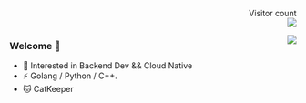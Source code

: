 <p align="right"> 
  Visitor count<br>
  <img src="https://profile-counter.glitch.me/qinguoyi/count.svg" />
</p>

<img align="right" src="https://github-readme-stats-git-masterrstaa-rickstaa.vercel.app/api?username=qinguoyi&show_icons=true&icon_color=CE1D2D&text_color=718096&bg_color=ffffff&hide_title=true" />

### Welcome 👋
- :orange_book: Interested in Backend Dev && Cloud Native
- ⚡ Golang / Python / C++.
- :cat: CatKeeper


